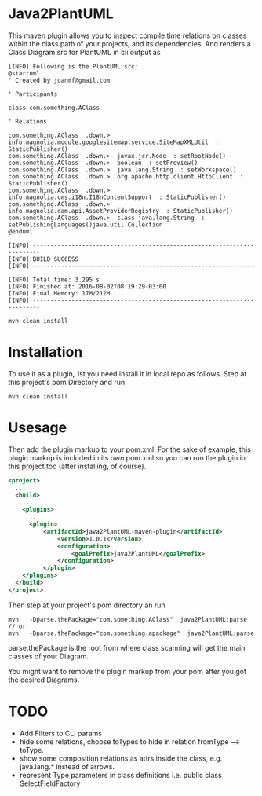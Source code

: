 # Java2PlantUML
This maven plugin allows you to inspect compile time relations on classes 
within the class path of your projects, and its dependencies. And renders a
Class Diagram src for PlantUML in cli output as 

```
[INFO] Following is the PlantUML src: 
@startuml
' Created by juanmf@gmail.com

' Participants 

class com.something.AClass

' Relations 

com.something.AClass  .down.>  info.magnolia.module.googlesitemap.service.SiteMapXMLUtil  : StaticPublisher()
com.something.AClass  .down.>  javax.jcr.Node  : setRootNode()
com.something.AClass  .down.>  boolean  : setPreview()
com.something.AClass  .down.>  java.lang.String  : setWorkspace()
com.something.AClass  .down.>  org.apache.http.client.HttpClient  : StaticPublisher()
com.something.AClass  .down.>  info.magnolia.cms.i18n.I18nContentSupport  : StaticPublisher()
com.something.AClass  .down.>  info.magnolia.dam.api.AssetProviderRegistry  : StaticPublisher()
com.something.AClass  .down.>  class java.lang.String  : setPublishingLanguages()java.util.Collection
@enduml

[INFO] ------------------------------------------------------------------------
[INFO] BUILD SUCCESS
[INFO] ------------------------------------------------------------------------
[INFO] Total time: 3.295 s
[INFO] Finished at: 2016-08-02T08:19:29-03:00
[INFO] Final Memory: 17M/212M
[INFO] ------------------------------------------------------------------------

mvn clean install
```

Installation
============

To use it as a plugin, 1st you need install it in local repo as follows. Step 
at this project's pom Directory and run

```
mvn clean install
```

Usesage
=======
Then add the plugin markup to your pom.xml.
For the sake of example, this plugin markup is included in its own pom.xml so 
you can run the plugin in this project too (after installing, of course).

```xml
<project>
  ...
  <build>
    ...
    <plugins>
      ...
      <plugin>
          <artifactId>java2PlantUML-maven-plugin</artifactId>
              <version>1.0.1</version>
              <configuration>
                  <goalPrefix>java2PlantUML</goalPrefix>
              </configuration>
          </plugin>
    </plugins>
  </build>
</project>
```

Then step at your project's pom directory an run

```
mvn   -Dparse.thePackage="com.something.AClass"  java2PlantUML:parse 
// or
mvn   -Dparse.thePackage="com.something.apackage"  java2PlantUML:parse 

```
parse.thePackage is the root from where class scanning will get the main 
classes of your Diagram.

You might want to remove the plugin markup from your pom after you got the desired Diagrams.


TODO
====
 * Add Filters to CLI params
 * hide some relations, choose toTypes to hide in relation fromType --> toType.
 * show some composition relations as attrs inside the class, e.g. java.lang.* 
 instead of arrows.
 * represent Type parameters in class definitions i.e. public class SelectFieldFactory<D extends SelectFieldDefinition>
 
